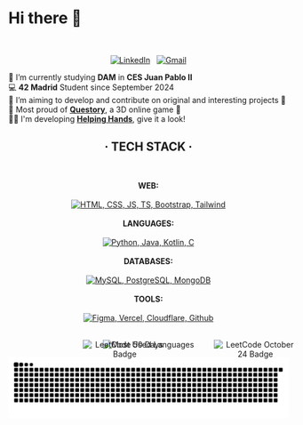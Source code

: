 <h1>Hi there 👋</h1>

<br>

<div align="center">

[![LinkedIn](https://skillicons.dev/icons?i=linkedin)](https://www.linkedin.com/in/jorge-lopez-puebla) &nbsp;
[![Gmail](https://skillicons.dev/icons?i=gmail)](mailto:lopezpueblajorge@gmail.com)

</div>

🧠 I’m currently studying **DAM** in **CES Juan Pablo II** <br>
💻 **42 Madrid** Student since September 2024 <br>
🎯 I’m aiming to develop and contribute on original and interesting projects 👀 <br>
🥳 Most proud of <a href="https://github.com/Jorge-lopz/Questory" target="_questory">**Questory**</a>, a 3D online game 🚀 <br>
🫶🏼 I'm developing <a href="https://github.com/Jorge-lopz/Helping-Hands" target="_helpinghands">**Helping Hands**</a>, give it a look! <br>

<div align="center">
    
## · TECH STACK ·

<br>

**WEB:** <br><br> [![HTML, CSS, JS, TS, Bootstrap, Tailwind](https://skillicons.dev/icons?i=html,css,js,ts,bootstrap,tailwind)](https://skillicons.dev) <br><br>
**LANGUAGES:** <br><br> [![Python, Java, Kotlin, C](https://skillicons.dev/icons?i=python,java,kotlin,c)](https://skillicons.dev) <br><br>
**DATABASES:** <br><br> [![MySQL, PostgreSQL, MongoDB](https://skillicons.dev/icons?i=mysql,postgresql,mongodb)](https://skillicons.dev) <br><br>
**TOOLS:** <br><br> [![Figma, Vercel, Cloudflare, Github](https://skillicons.dev/icons?i=figma,vercel,cloudflare,github)](https://skillicons.dev) <br><br>

<a href="https://leetcode.com/u/jorge-lopz/" target="_blank">
    <img src="https://assets.leetcode.com/static_assets/marketing/2024-50.gif" alt="LeetCode 50 Days Badge" width="150px" style="position:absolute"/>
</a>
&nbsp;&nbsp;&nbsp;&nbsp;&nbsp;&nbsp;&nbsp;&nbsp;
<img height=160 alt="Most Used Languages" src="https://readme-stats-eight-lilac.vercel.app/api/top-langs/?username=Jorge-lopz&layout=compact&theme=dark&bg_color=0d1117&border_color=262b32" />
&nbsp;&nbsp;&nbsp;&nbsp;&nbsp;&nbsp;&nbsp;&nbsp;
<a href="https://leetcode.com/u/jorge-lopz/" target="_blank">
    <img src="https://assets.leetcode.com/static_assets/public/images/badges/2024/gif/2024-10.gif" alt="LeetCode October 24 Badge" width="150px" style="position:absolute"/>
</a>

![Snake animation](https://raw.githubusercontent.com/jorge-lopz/jorge-lopz/output/github-contribution-grid-snake-dark.svg)

</div>
